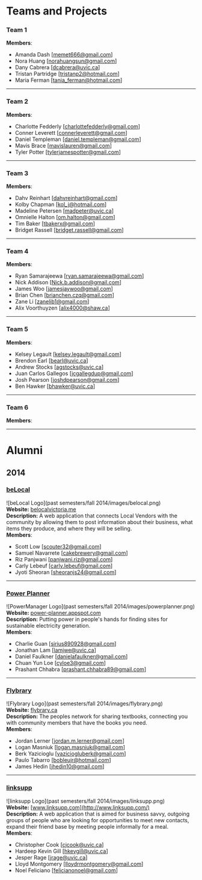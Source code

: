 # Teams and Projects

### Team 1  
**Members**:

- Amanda Dash [[memet666@gmail.com](mailto:memet666@gmail.com)]
- Nora Huang [[norahuangsun@gmail.com](mailto:norahuangsun@gmail.com)]
- Dany Cabrera [[dcabrera@uvic.ca](mailto:dcabrera@uvic.ca)]
- Tristan Partridge [[tristanp2@hotmail.com](mailto:tristanp2@hotmail.com)]
- Maria Ferman [[tania_ferman@hotmail.com](mailto:tania_ferman@hotmail.com)]

---

### Team 2  
**Members**:

- Charlotte Fedderly [[charlottefedderly@gmail.com](mailto:charlottefedderly@gmail.com)]
- Conner Leverett [[connerleverett@gmail.com](mailto:connerleverett@gmail.com)]
- Daniel Templeman [[daniel.templeman@gmail.com](mailto:daniel.templeman@gmail.com)]
- Mavis Brace [[mavislauren@gmail.com](mailto:mavislauren@gmail.com)]
- Tyler Potter [[tylerjamespotter@gmail.com](mailto:tylerjamespotter@gmail.com)]

---

### Team 3  
**Members**:

- Dahv Reinhart [[dahvreinhart@gmail.com](mailto:dahvreinhart@gmail.com)]
- Kolby Chapman [[kol_j@hotmail.com](mailto:kol_j@hotmail.com)]
- Madeline Petersen [[madpeter@uvic.ca](mailto:madpeter@uvic.ca)]
- Omnielle Halton [[om.halton@gmail.com](mailto:om.halton@gmail.com)]
- Tim Baker [[tbakerx@gmail.com](mailto:tbakerx@gmail.com)]
- Bridget Rassell [[bridget.rassell@gmail.com](mailto:bridget.rassell@gmail.com)]

---

### Team 4  
**Members**:

- Ryan Samarajeewa [[ryan.samarajeewa@gmail.com](mailto:ryan.samarajeewa@gmail.com)]
- Nick Addison [[Nick.b.addison@gmail.com](mailto:Nick.b.addison@gmail.com)]
- James Woo [[jamesjaywoo@gmail.com](mailto:jamesjaywoo@gmail.com)]
- Brian Chen [[brianchen.czq@gmail.com](mailto:brianchen.czq@gmail.com)]
- Zane Li [[zanelib1@gmail.com](mailto:zanelib1@gmail.com)]
- Alix Voorthuyzen [[alix4000@shaw.ca](mailto:alix4000@shaw.ca)]

---

### Team 5  
**Members**:

- Kelsey Legault [[kelsey.legault@gmail.com](mailto:kelsey.legault@gmail.com)]
- Brendon Earl [[bearl@uvic.ca](mailto:bearl@uvic.ca)]
- Andrew Stocks [[agstocks@uvic.ca](mailto:agstocks@uvic.ca)]
- Juan Carlos Gallegos [[jcgallegdup@gmail.com](mailto:jcgallegdup@gmail.com)]
- Josh Pearson [[joshdpearson@gmail.com](mailto:joshdpearson@gmail.com)]
- Ben Hawker [[bhawker@uvic.ca](mailto:bhawker@uvic.ca)]

---

### Team 6  
**Members**:

---

# Alumni

## 2014

### [beLocal](https://github.com/beLocalVictoria)  
![beLocal Logo](past semesters/fall 2014/images/belocal.png)  
**Website:** [belocalvictoria.me](https://belocalvictoria.me)  
**Description:** A web application that connects Local Vendors with the community by allowing them to post information about their business, what items they produce, and where they will be selling.  
**Members**:

- Scott Low [[scouter32@gmail.com](mailto:scouter32@gmail.com)]
- Samuel Navarrete [[cakebrewery@gmail.com](mailto:cakebrewery@gmail.com)]
- Riz Panjwani [[panjwani.riz@gmail.com](mailto:panjwani.riz@gmail.com)]
- Carly Lebeuf [[carly.lebeuf@gmail.com](mailto:carly.lebeuf@gmail.com)]
- Jyoti Sheoran [[sheoranjs24@gmail.com](mailto:sheoranjs24@gmail.com)]

---

### [Power Planner](https://github.com/prashantchhabra89/Alternate-Power-Source-Property-Mapper)  
![PowerManager Logo](past semesters/fall 2014/images/powerplanner.png)  
**Website:** [power-planner.appspot.com](http://power-planner.appspot.com/)  
**Description:** Putting power in people's hands for finding sites for sustainable electricity generation.  
**Members**:

- Charlie Guan [[sirius890928@gmail.com](mailto:sirius890928@gmail.com)]
- Jonathan Lam [[lamjwe@uvic.ca](mailto:lamjwe@uvic.ca)]
- Daniel Faulkner [[danielafaulkner@gmail.com](mailto:danielafaulkner@gmail.com)]
- Chuan Yun Loe [[cyloe3@gmail.com](mailto:cyloe3@gmail.com)]
- Prashant Chhabra [[prashant.chhabra89@gmail.com](mailto:prashant.chhabra89@gmail.com)]

---

### [Flybrary](https://github.com/Brkk/textchanger)  
![Flybrary Logo](past semesters/fall 2014/images/flybrary.png)  
**Website:** [flybrary.ca](http://flybrary.ca/)  
**Description:** The peoples network for sharing textbooks, connecting you with community members that have the books you need.  
**Members**:

- Jordan Lerner [[jordan.m.lerner@gmail.com](mailto:jordan.m.lerner@gmail.com)]
- Logan Masniuk [[logan.masniuk@gmail.com](mailto:logan.masniuk@gmail.com)]
- Berk Yazicioglu [[yaziciogluberk@gmail.com](mailto:yaziciogluberk@gmail.com)]
- Paulo Tabarro [[bobleujr@hotmail.com](mailto:bobleujr@hotmail.com)]
- James Hedin [[jhedin10@gmail.com](mailto:jhedin10@gmail.com)]

---

### [linksupp](https://github.com/nfeliciano/mangiamo)  
![linksupp Logo](past semesters/fall 2014/images/linksupp.png)  
**Website:** [www.linksupp.com](http://www.linksupp.com/)  
**Description:** A web application that is aimed for business savvy, outgoing groups of people who are looking for opportunities to meet new contacts, expand their friend base by meeting people informally for a meal.  
**Members**:

- Christopher Cook [[cjcook@uvic.ca](mailto:cjcook@uvic.ca)]
- Hardeep Kevin Gill [[hkevgill@uvic.ca](mailto:hkevgill@uvic.ca)]
- Jesper Rage [[jrage@uvic.ca](mailto:jrage@uvic.ca)]
- Lloyd Montgomery [[lloydrmontgomery@gmail.com](mailto:lloydrmontgomery@gmail.com)]
- Noel Feliciano [[felicianonoel@gmail.com](mailto:felicianonoel@gmail.com)]